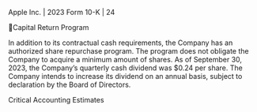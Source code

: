 Apple Inc. | 2023 Form 10-K | 24

Capital Return Program

In addition to its contractual cash requirements, the Company has an authorized share repurchase program. The program does
not obligate the Company to acquire a minimum amount of shares. As of September 30, 2023, the Company’s quarterly cash
dividend was $0.24 per share. The Company intends to increase its dividend on an annual basis, subject to declaration by the
Board of Directors.

Critical Accounting Estimates